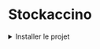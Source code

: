 # Stockaccino

<details>
  <summary>Installer le projet</summary>

Cloner le projet: `clone https://github.com/levydanqc/stockApp.git stockaccino`

Entrer dans le dossier du projet: `cd stockaccino`

Compiler pour les différentes plateforme: `flutter create .`

Lancer l'application: `flutte run web`

  <summary>Ajout des tokens et clées uniques</summary>



</details>
